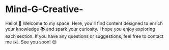 # Mind-G-Creative-
Hello! 👋 Welcome to my space. Here, you'll find content designed to enrich your knowledge 📚 and spark your curiosity. I hope you enjoy exploring each section. If you have any questions or suggestions, feel free to contact me ✉️. See you soon! 😊
